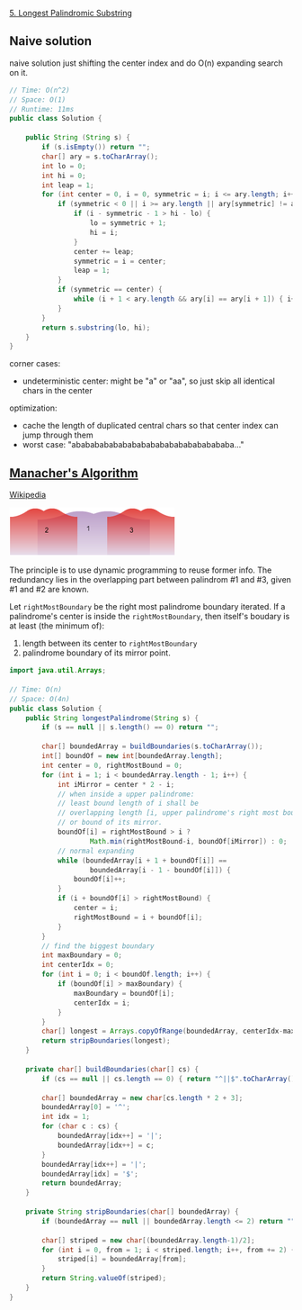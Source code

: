 [5. Longest Palindromic Substring](https://leetcode.com/problems/longest-palindromic-substring/)

## Naive solution
naive solution just shifting the center index and do O(n) expanding search on it.
```java
// Time: O(n^2)
// Space: O(1)
// Runtime: 11ms
public class Solution {

    public String (String s) {
        if (s.isEmpty()) return "";
        char[] ary = s.toCharArray();
        int lo = 0;
        int hi = 0;
        int leap = 1;
        for (int center = 0, i = 0, symmetric = i; i <= ary.length; i++, symmetric--) {
            if (symmetric < 0 || i >= ary.length || ary[symmetric] != ary[i]) {
                if (i - symmetric - 1 > hi - lo) {
                    lo = symmetric + 1;
                    hi = i;
                }
                center += leap;
                symmetric = i = center;
                leap = 1;
            }
            if (symmetric == center) {
                while (i + 1 < ary.length && ary[i] == ary[i + 1]) { i++; leap++; }
            }
        }
        return s.substring(lo, hi);
    }
}
```

corner cases:
- undeterministic center: might be "a" or "aa", so just skip all identical chars in the center

optimization:
- cache the length of duplicated central chars so that center index can jump through them
- worst case: "abababababababababababababababababa..."

## [Manacher's Algorithm](https://github.com/cbsheng/fun_acm/blob/master/blog/%E6%B1%82%E6%9C%80%E9%95%BF%E5%9B%9E%E6%96%87%E5%AD%90%E4%B8%B2%E4%B9%8BManacher%E7%AE%97%E6%B3%95.md)
[Wikipedia](https://en.wikipedia.org/wiki/Longest_palindromic_substring#Manacher.27s_algorithm)

![principle of Manacher's Algorithm](longest-palindromic-substring-demo.png)

The principle is to use dynamic programming to reuse former info. The redundancy lies in the overlapping part between palindrom #1 and #3, given #1 and #2 are known.

Let `rightMostBoundary` be the right most palindrome boundary iterated. If a palindrome's center is inside the `rightMostBoundary`, then itself's boudary is at least (the minimum of):

1. length between its center to `rightMostBoundary`
2. palindrome boundary of its mirror point.

```java
import java.util.Arrays;

// Time: O(n)
// Space: O(4n)
public class Solution {
    public String longestPalindrome(String s) {
        if (s == null || s.length() == 0) return "";

        char[] boundedArray = buildBoundaries(s.toCharArray());
        int[] boundOf = new int[boundedArray.length];
        int center = 0, rightMostBound = 0;
        for (int i = 1; i < boundedArray.length - 1; i++) {
            int iMirror = center * 2 - i;
            // when inside a upper palindrome:
            // least bound length of i shall be
            // overlapping length [i, upper palindrome's right most boundary)
            // or bound of its mirror.
            boundOf[i] = rightMostBound > i ?
                    Math.min(rightMostBound-i, boundOf[iMirror]) : 0;
            // normal expanding
            while (boundedArray[i + 1 + boundOf[i]] ==
                    boundedArray[i - 1 - boundOf[i]]) {
                boundOf[i]++;
            }
            if (i + boundOf[i] > rightMostBound) {
                center = i;
                rightMostBound = i + boundOf[i];
            }
        }
        // find the biggest boundary
        int maxBoundary = 0;
        int centerIdx = 0;
        for (int i = 0; i < boundOf.length; i++) {
            if (boundOf[i] > maxBoundary) {
                maxBoundary = boundOf[i];
                centerIdx = i;
            }
        }
        char[] longest = Arrays.copyOfRange(boundedArray, centerIdx-maxBoundary, centerIdx+maxBoundary+1);
        return stripBoundaries(longest);
    }

    private char[] buildBoundaries(char[] cs) {
        if (cs == null || cs.length == 0) { return "^||$".toCharArray(); }

        char[] boundedArray = new char[cs.length * 2 + 3];
        boundedArray[0] = '^';
        int idx = 1;
        for (char c : cs) {
            boundedArray[idx++] = '|';
            boundedArray[idx++] = c;
        }
        boundedArray[idx++] = '|';
        boundedArray[idx] = '$';
        return boundedArray;
    }

    private String stripBoundaries(char[] boundedArray) {
        if (boundedArray == null || boundedArray.length <= 2) return "";

        char[] striped = new char[(boundedArray.length-1)/2];
        for (int i = 0, from = 1; i < striped.length; i++, from += 2) {
            striped[i] = boundedArray[from];
        }
        return String.valueOf(striped);
    }
}
```
